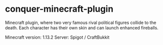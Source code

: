 # conquer-minecraft-plugin
Minecraft plugin, where two very famous rival political figures collide to the death. Each character has their own skin and can launch enhanced fireballs.

Minecraft version: 1.13.2
Server: Spigot / CraftBukkit
